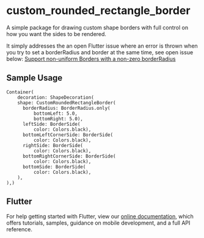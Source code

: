 # custom_rounded_rectangle_border

A simple package for drawing custom shape borders with full control on how you want the sides to be
rendered.

It simply addresses the an open Flutter issue where an error is thrown when you try to set a
borderRadius and border at the same time, see open issue below:
[Support non-uniform Borders with a non-zero borderRadius](https://github.com/flutter/flutter/issues/12583)

## Sample Usage
```
Container(
    decoration: ShapeDecoration(
    shape: CustomRoundedRectangleBorder(
      borderRadius: BorderRadius.only(
          bottomLeft: 5.0,
          bottomRight: 5.0),
      leftSide: BorderSide(
          color: Colors.black),
      bottomLeftCornerSide: BorderSide(
          color: Colors.black),
      rightSide: BorderSide(
          color: Colors.black),
      bottomRightCornerSide: BorderSide(
          color: Colors.black),
      bottomSide: BorderSide(
          color: Colors.black),
    ),
),)
```

## Flutter
For help getting started with Flutter, view our 
[online documentation](https://flutter.dev/docs), which offers tutorials, 
samples, guidance on mobile development, and a full API reference.
